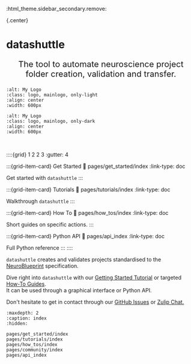 :html_theme.sidebar_secondary.remove:

{.center}
# **datashuttle**

<p style="text-align: center; font-size: 22px;">The tool to automate neuroscience project folder creation, validation and transfer.</p>

```{image} _static/datashuttle-overview-light.png
:alt: My Logo
:class: logo, mainlogo, only-light
:align: center
:width: 600px
```
```{image} _static/datashuttle-overview-dark.png
:alt: My Logo
:class: logo, mainlogo, only-dark
:align: center
:width: 600px
```
<br>


::::{grid} 1 2 2 3
:gutter: 4


:::{grid-item-card} Get Started
:link: pages/get_started/index
:link-type: doc

Get started with ``datashuttle``
:::


:::{grid-item-card} Tutorials
:link: pages/tutorials/index
:link-type: doc

Walkthrough ``datashuttle``
:::

:::{grid-item-card} How To
:link: pages/how_tos/index
:link-type: doc

Short guides on specific actions.
:::

:::{grid-item-card} Python API
:link: pages/api_index
:link-type: doc

Full Python reference
:::
::::

``datashuttle`` creates and validates projects standardised to the
[NeuroBlueprint](https://neuroblueprint.neuroinformatics.dev)
specification.

Dive right into ``datashuttle`` with our
[Getting Started Tutorial](tutorial-getting-started)
or targeted [How-To Guides](how-tos).  \
It can be used through a graphical interface or Python API.

Don't hesitate to get in contact through our
[GitHub Issues](https://github.com/neuroinformatics-unit/datashuttle/issues)
or
[Zulip Chat.](https://neuroinformatics.zulipchat.com/#narrow/stream/405999-DataShuttle)


```{toctree}
:maxdepth: 2
:caption: index
:hidden:

pages/get_started/index
pages/tutorials/index
pages/how_tos/index
pages/community/index
pages/api_index
```
